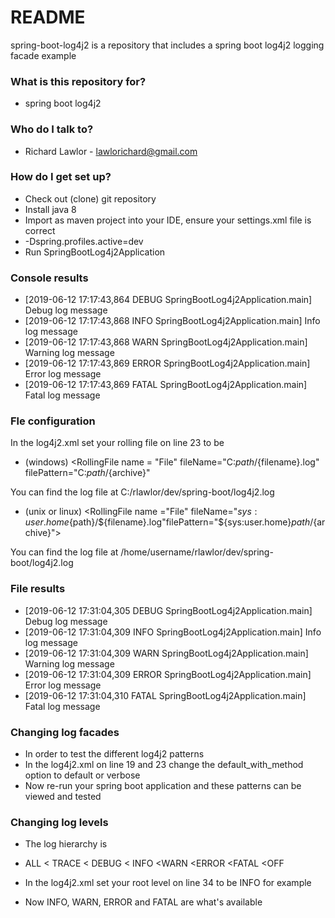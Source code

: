 # README #

spring-boot-log4j2 is a repository that includes a spring boot log4j2 logging facade example

### What is this repository for? ###

* spring boot log4j2

### Who do I talk to? ###

* Richard Lawlor - lawlorichard@gmail.com

### How do I get set up? ###

* Check out (clone) git repository 
* Install java 8
* Import as maven project into your IDE, ensure your settings.xml file is correct
* -Dspring.profiles.active=dev
* Run SpringBootLog4j2Application 

### Console results ###

* [2019-06-12 17:17:43,864 DEBUG SpringBootLog4j2Application.main] Debug log message
* [2019-06-12 17:17:43,868 INFO SpringBootLog4j2Application.main] Info log message
* [2019-06-12 17:17:43,868 WARN SpringBootLog4j2Application.main] Warning log message
* [2019-06-12 17:17:43,869 ERROR SpringBootLog4j2Application.main] Error log message
* [2019-06-12 17:17:43,869 FATAL SpringBootLog4j2Application.main] Fatal log message

### Fle configuration ###

In the log4j2.xml set your rolling file on line 23 to be

* (windows)
<RollingFile name = "File" fileName="C:${path}/${filename}.log" filePattern="C:${path}/${archive}"

You can find the log file at
C:/rlawlor/dev/spring-boot/log4j2.log
  
* (unix or linux)
<RollingFile name ="File" fileName="${sys:user.home}${path}/${filename}.log"filePattern="${sys:user.home}${path}/${archive}">

You can find the log file at 
/home/username/rlawlor/dev/spring-boot/log4j2.log

### File results ###

* [2019-06-12 17:31:04,305 DEBUG SpringBootLog4j2Application.main] Debug log message
* [2019-06-12 17:31:04,309 INFO SpringBootLog4j2Application.main] Info log message
* [2019-06-12 17:31:04,309 WARN SpringBootLog4j2Application.main] Warning log message
* [2019-06-12 17:31:04,309 ERROR SpringBootLog4j2Application.main] Error log message
* [2019-06-12 17:31:04,310 FATAL SpringBootLog4j2Application.main] Fatal log message

### Changing log facades ###

* In order to test the different log4j2 patterns 
* In the log4j2.xml on line 19 and 23 change the default_with_method option to default or verbose
* Now re-run your spring boot application and these patterns can be viewed and tested

### Changing log levels ###

* The log hierarchy is 
* ALL < TRACE < DEBUG < INFO <WARN <ERROR <FATAL <OFF

* In the log4j2.xml set your root level on line 34 to be INFO for example 
* Now INFO, WARN, ERROR and FATAL are what's available



